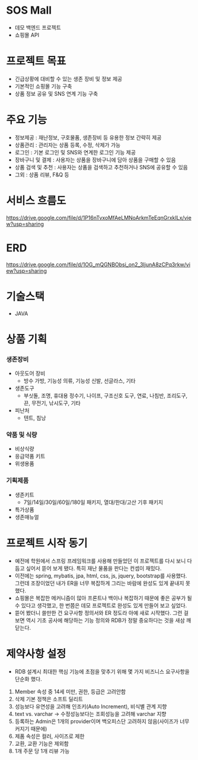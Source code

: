 # SOS Mall

- 데모 백엔드 프로젝트
- 쇼핑몰 API

# 프로젝트 목표

- 긴급상황에 대비할 수 있는 생존 장비 및 정보 제공
- 기본적인 쇼핑몰 기능 구축
- 상품 정보 공유 및 SNS 연계 기능 구축

# 주요 기능

- 정보제공 : 재난정보, 구호물품, 생존장비 등 유용한 정보 간략히 제공
- 상품관리 : 관리자는 상품 등록, 수정, 삭제가 가능
- 로그인 : 기본 로그인 및 SNS와 연계한 로그인 기능 제공
- 장바구니 및 결제 : 사용자는 상품을 장바구니에 담아 상품을 구매할 수 있음
- 상품 검색 및 추천 : 사용자는 상품을 검색하고 추천하거나 SNS에 공유할 수 있음
- 그외 : 상품 리뷰, F&Q 등

# 서비스 흐름도

https://drive.google.com/file/d/1P16nTvxoMfAeLMNoArkmTeEqnGrxkILx/view?usp=sharing

# ERD

https://drive.google.com/file/d/1OG_mQGNBObsi_on2_3IjunA8zCPq3rkw/view?usp=sharing

# 기술스택

- JAVA

# 상품 기획

### 생존장비

- 아웃도어 장비
  - 방수 가방, 기능성 의류, 기능성 신발, 선글라스, 기타
- 생존도구
  - 부싯돌, 조명, 휴대용 정수기, 나이프, 구조신호 도구, 연료, 나침반, 조리도구, 끈, 무전기, 낚시도구, 기타
- 피난처
  - 텐트, 침낭

### 약품 및 식량

- 비상식량
- 응급약품 키트
- 위생용품

### 기획제품

- 생존키트
  - 7일/14일/30일/60일/180일 패키지, 열대/한대/고산 기후 패키지
- 특가상품
- 생존매뉴얼

# 프로젝트 시작 동기

- 예전에 학원에서 스프링 프레임워크를 사용해 만들었던 이 프로젝트를 다시 보니 다듬고 싶어서 뜯어 보게 됐다. 특히 재난 물품을 판다는 컨셉이 재밌다.
- 이전에는 spring, mybatis, jpa, html, css, js, jquery, bootstrap를 사용했다. 그런데 조장이었던 내가 ER을 너무 복잡하게 그리는 바람에 완성도 있게 끝내지 못했다.
- 쇼핑몰은 복잡한 메커니즘이 많아 프론트나 백이나 복잡하기 때문에 좋은 공부가 될 수 있다고 생각했고, 한 번쯤은 데모 프로젝트로 완성도 있게 만들어 보고 싶었다.
- 뜯어 봤더니 쓸만한 건 요구사항 정의서와 ER 정도라 아예 새로 시작했다. 그런 걸 보면 역시 기초 공사에 해당하는 기능 정의와 RDB가 정말 중요하다는 것을 새삼 깨닫는다.

# 제약사항 설정

- RDB 설계시 최대한 핵심 기능에 초점을 맞추기 위해 몇 가지 비즈니스 요구사항을 단순화 했다.

1. Member 속성 중 14세 미만, 권한, 등급은 고려안함
2. 삭제 기본 정책은 소프트 딜리트
3. 성능보다 유연성을 고려해 인조키(Auto Increment), 비식별 관계 지향
4. text vs. varchar -> 수정성능보다는 조회성능을 고려해 varchar 지향
5. 등록하는 Admin은 1개의 provider이며 백오피스단 고려하지 않음(사이즈가 너무 커지기 때문에)
6. 제품 속성은 컬러, 사이즈로 제한
7. 교환, 교환 기능은 제외함
8. 1개 주문 당 1개 리뷰 가능
